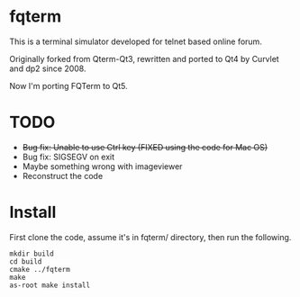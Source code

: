 fqterm
======
This is a terminal simulator developed for telnet based online forum.

Originally forked from Qterm-Qt3, rewritten and ported to Qt4 by Curvlet and dp2 since 2008.

Now I'm porting FQTerm to Qt5.

TODO
====
- ~~Bug fix: Unable to use Ctrl key (FIXED using the code for Mac OS)~~
- Bug fix: SIGSEGV on exit
- Maybe something wrong with imageviewer
- Reconstruct the code

Install
=======
First clone the code, assume it's in fqterm/ directory, then run the following.

```
mkdir build
cd build
cmake ../fqterm
make
as-root make install
```

